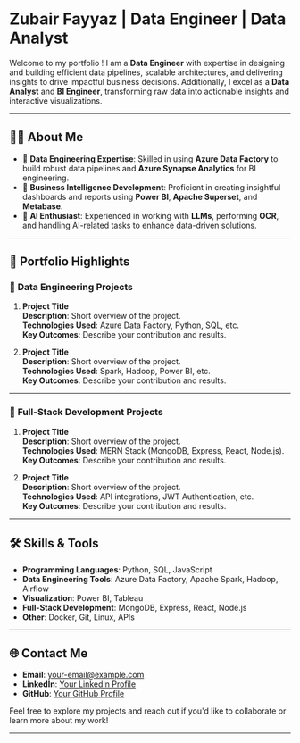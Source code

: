 # Zubair Fayyaz | Data Engineer | Data Analyst

Welcome to my portfolio ! I am a **Data Engineer** with expertise in designing and building efficient data pipelines, scalable architectures, and delivering insights to drive impactful business decisions. Additionally, I excel as a **Data Analyst** and **BI Engineer**, transforming raw data into actionable insights and interactive visualizations.



---

## 👨‍💻 About Me

- 🔹 **Data Engineering Expertise**: Skilled in using **Azure Data Factory** to build robust data pipelines and **Azure Synapse Analytics** for BI engineering.  
- 🔹 **Business Intelligence Development**: Proficient in creating insightful dashboards and reports using **Power BI**, **Apache Superset**, and **Metabase**.  
- 🔹 **AI Enthusiast**: Experienced in working with **LLMs**, performing **OCR**, and handling AI-related tasks to enhance data-driven solutions.

---
## 📁 Portfolio Highlights

### 🔷 **Data Engineering Projects**
1. **Project Title**  
   **Description**: Short overview of the project.  
   **Technologies Used**: Azure Data Factory, Python, SQL, etc.  
   **Key Outcomes**: Describe your contribution and results.

2. **Project Title**  
   **Description**: Short overview of the project.  
   **Technologies Used**: Spark, Hadoop, Power BI, etc.  
   **Key Outcomes**: Describe your contribution and results.

---

### 🔷 **Full-Stack Development Projects**
1. **Project Title**  
   **Description**: Short overview of the project.  
   **Technologies Used**: MERN Stack (MongoDB, Express, React, Node.js).  
   **Key Outcomes**: Describe your contribution and results.

2. **Project Title**  
   **Description**: Short overview of the project.  
   **Technologies Used**: API integrations, JWT Authentication, etc.  
   **Key Outcomes**: Describe your contribution and results.

---

## 🛠️ Skills & Tools

- **Programming Languages**: Python, SQL, JavaScript
- **Data Engineering Tools**: Azure Data Factory, Apache Spark, Hadoop, Airflow
- **Visualization**: Power BI, Tableau
- **Full-Stack Development**: MongoDB, Express, React, Node.js
- **Other**: Docker, Git, Linux, APIs

---

## 🌐 Contact Me

- **Email**: [your-email@example.com](mailto:your-email@example.com)
- **LinkedIn**: [Your LinkedIn Profile](https://www.linkedin.com/in/your-profile/)
- **GitHub**: [Your GitHub Profile](https://github.com/your-username)

Feel free to explore my projects and reach out if you'd like to collaborate or learn more about my work!

---

